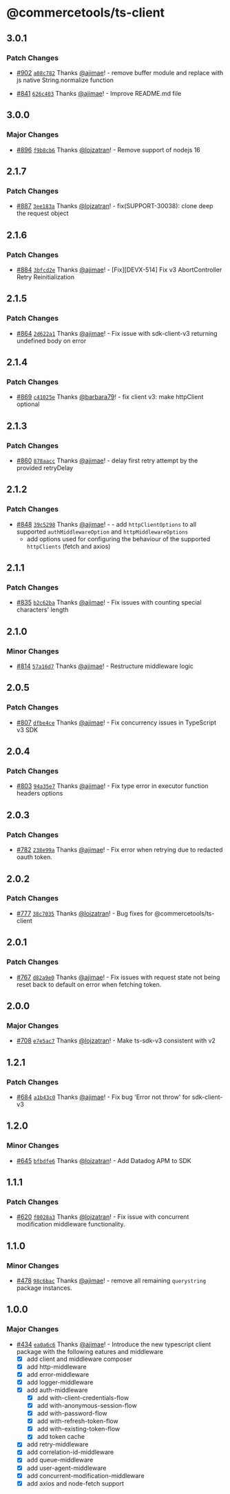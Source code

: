 # @commercetools/ts-client

## 3.0.1

### Patch Changes

- [#902](https://github.com/commercetools/commercetools-sdk-typescript/pull/902) [`a08c782`](https://github.com/commercetools/commercetools-sdk-typescript/commit/a08c78267518c5010940a1f0887319225c8beb6d) Thanks [@ajimae](https://github.com/ajimae)! - remove buffer module and replace with js native String.normalize function

- [#841](https://github.com/commercetools/commercetools-sdk-typescript/pull/841) [`626c403`](https://github.com/commercetools/commercetools-sdk-typescript/commit/626c4035544c804db96a6e5f1c63f6ea9073c649) Thanks [@ajimae](https://github.com/ajimae)! - Improve README.md file

## 3.0.0

### Major Changes

- [#896](https://github.com/commercetools/commercetools-sdk-typescript/pull/896) [`f9b8cb6`](https://github.com/commercetools/commercetools-sdk-typescript/commit/f9b8cb605d99fe5ece13bdc3c152eb4818e19b3b) Thanks [@lojzatran](https://github.com/lojzatran)! - Remove support of nodejs 16

## 2.1.7

### Patch Changes

- [#887](https://github.com/commercetools/commercetools-sdk-typescript/pull/887) [`3ee183a`](https://github.com/commercetools/commercetools-sdk-typescript/commit/3ee183a3329012b4bcfe6eb7a6b0044232bbdb5d) Thanks [@lojzatran](https://github.com/lojzatran)! - fix(SUPPORT-30038): clone deep the request object

## 2.1.6

### Patch Changes

- [#884](https://github.com/commercetools/commercetools-sdk-typescript/pull/884) [`3bfcd2e`](https://github.com/commercetools/commercetools-sdk-typescript/commit/3bfcd2e5bae47499bb1694f594bf01d6caa190a2) Thanks [@ajimae](https://github.com/ajimae)! - [Fix][DEVX-514] Fix v3 AbortController Retry Reinitialization

## 2.1.5

### Patch Changes

- [#864](https://github.com/commercetools/commercetools-sdk-typescript/pull/864) [`2d622a1`](https://github.com/commercetools/commercetools-sdk-typescript/commit/2d622a144cc3d3d8d30129af863cde013a0d6102) Thanks [@ajimae](https://github.com/ajimae)! - Fix issue with sdk-client-v3 returning undefined body on error

## 2.1.4

### Patch Changes

- [#869](https://github.com/commercetools/commercetools-sdk-typescript/pull/869) [`c41025e`](https://github.com/commercetools/commercetools-sdk-typescript/commit/c41025ed47a83b60d7cd7dc69121fb965bb66c24) Thanks [@barbara79](https://github.com/barbara79)! - fix client v3: make httpClient optional

## 2.1.3

### Patch Changes

- [#860](https://github.com/commercetools/commercetools-sdk-typescript/pull/860) [`878aacc`](https://github.com/commercetools/commercetools-sdk-typescript/commit/878aacc187bdd1f3e43ab545d8d2ed43c5f61586) Thanks [@ajimae](https://github.com/ajimae)! - delay first retry attempt by the provided retryDelay

## 2.1.2

### Patch Changes

- [#848](https://github.com/commercetools/commercetools-sdk-typescript/pull/848) [`39c5298`](https://github.com/commercetools/commercetools-sdk-typescript/commit/39c5298c8b6abb71bce47ef437e6e7359c3e8195) Thanks [@ajimae](https://github.com/ajimae)! - - add `httpClientOptions` to all supported `authMiddlewareOption` and `httpMiddlewareOptions`
  - add options used for configuring the behaviour of the supported `httpClients` (fetch and axios)

## 2.1.1

### Patch Changes

- [#835](https://github.com/commercetools/commercetools-sdk-typescript/pull/835) [`b2c62ba`](https://github.com/commercetools/commercetools-sdk-typescript/commit/b2c62ba105b7fb9fe2eb6a4ae1b95c8d5b67d428) Thanks [@ajimae](https://github.com/ajimae)! - Fix issues with counting special characters' length

## 2.1.0

### Minor Changes

- [#814](https://github.com/commercetools/commercetools-sdk-typescript/pull/814) [`57a16d7`](https://github.com/commercetools/commercetools-sdk-typescript/commit/57a16d75ded60923bf080ef2270c3396fe8bc0e5) Thanks [@ajimae](https://github.com/ajimae)! - Restructure middleware logic

## 2.0.5

### Patch Changes

- [#807](https://github.com/commercetools/commercetools-sdk-typescript/pull/807) [`dfbe4ce`](https://github.com/commercetools/commercetools-sdk-typescript/commit/dfbe4cec72156668055cd73a05d03abc59749168) Thanks [@ajimae](https://github.com/ajimae)! - Fix concurrency issues in TypeScript v3 SDK

## 2.0.4

### Patch Changes

- [#803](https://github.com/commercetools/commercetools-sdk-typescript/pull/803) [`94a35e7`](https://github.com/commercetools/commercetools-sdk-typescript/commit/94a35e78924ce63df8727d95ddfaed071cd90140) Thanks [@ajimae](https://github.com/ajimae)! - Fix type error in executor function headers options

## 2.0.3

### Patch Changes

- [#782](https://github.com/commercetools/commercetools-sdk-typescript/pull/782) [`238e99a`](https://github.com/commercetools/commercetools-sdk-typescript/commit/238e99a3600886c71db4770c128bfff6f37347a8) Thanks [@ajimae](https://github.com/ajimae)! - Fix error when retrying due to redacted oauth token.

## 2.0.2

### Patch Changes

- [#777](https://github.com/commercetools/commercetools-sdk-typescript/pull/777) [`38c7035`](https://github.com/commercetools/commercetools-sdk-typescript/commit/38c703557964a2355c4419b0bf8f0ea0a6361ce5) Thanks [@lojzatran](https://github.com/lojzatran)! - Bug fixes for @commercetools/ts-client

## 2.0.1

### Patch Changes

- [#767](https://github.com/commercetools/commercetools-sdk-typescript/pull/767) [`d82a9e0`](https://github.com/commercetools/commercetools-sdk-typescript/commit/d82a9e0e6666e076183172a9229ffcda8e28905a) Thanks [@ajimae](https://github.com/ajimae)! - Fix issues with request state not being reset back to default on error when fetching token.

## 2.0.0

### Major Changes

- [#708](https://github.com/commercetools/commercetools-sdk-typescript/pull/708) [`e7e5ac7`](https://github.com/commercetools/commercetools-sdk-typescript/commit/e7e5ac73de07a8ce141ec0bc2b2abf492462ec73) Thanks [@lojzatran](https://github.com/lojzatran)! - Make ts-sdk-v3 consistent with v2

## 1.2.1

### Patch Changes

- [#684](https://github.com/commercetools/commercetools-sdk-typescript/pull/684) [`a1b43c0`](https://github.com/commercetools/commercetools-sdk-typescript/commit/a1b43c048fac3eba3d53470314b61d36e74f0a51) Thanks [@ajimae](https://github.com/ajimae)! - Fix bug 'Error not throw' for sdk-client-v3

## 1.2.0

### Minor Changes

- [#645](https://github.com/commercetools/commercetools-sdk-typescript/pull/645) [`bfbdfe6`](https://github.com/commercetools/commercetools-sdk-typescript/commit/bfbdfe65042f2b8d011d40859c9542666187dd22) Thanks [@lojzatran](https://github.com/lojzatran)! - Add Datadog APM to SDK

## 1.1.1

### Patch Changes

- [#620](https://github.com/commercetools/commercetools-sdk-typescript/pull/620) [`f0028a3`](https://github.com/commercetools/commercetools-sdk-typescript/commit/f0028a343fe3417bbc3caeb76cc6658a5d7bff73) Thanks [@lojzatran](https://github.com/lojzatran)! - Fix issue with concurrent modification middleware functionality.

## 1.1.0

### Minor Changes

- [#478](https://github.com/commercetools/commercetools-sdk-typescript/pull/478) [`98c6bac`](https://github.com/commercetools/commercetools-sdk-typescript/commit/98c6bace1608889c16373e1a83451cf5d7a7d140) Thanks [@ajimae](https://github.com/ajimae)! - remove all remaining `querystring` package instances.

## 1.0.0

### Major Changes

- [#434](https://github.com/commercetools/commercetools-sdk-typescript/pull/434) [`ea0a6c6`](https://github.com/commercetools/commercetools-sdk-typescript/commit/ea0a6c6008ffc6d89608039eabf69d16b37d288a) Thanks [@ajimae](https://github.com/ajimae)! - Introduce the new typescript client package with the following eatures and middleware
  - [x] add client and middleware composer
  - [x] add http-middleware
  - [x] add error-middleware
  - [x] add logger-middleware
  - [x] add auth-middleware
    - [x] add with-client-credentials-flow
    - [x] add with-anonymous-session-flow
    - [x] add with-password-flow
    - [x] add with-refresh-token-flow
    - [x] add with-existing-token-flow
    - [x] add token cache
  - [x] add retry-middleware
  - [x] add correlation-id-middleware
  - [x] add queue-middleware
  - [x] add user-agent-middleware
  - [x] add concurrent-modification-middleware
  - [x] add axios and node-fetch support
